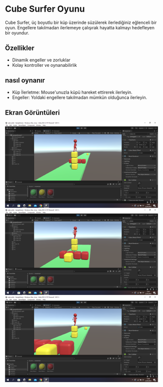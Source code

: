 
# Cube Surfer Oyunu

Cube Surfer, üç boyutlu bir küp üzerinde süzülerek ilerlediğiniz eğlenceli bir oyun. Engellere takılmadan ilerlemeye çalışırak hayatta kalmayı hedefleyen bir oyundur.

## Özellikler

- Dinamik engeller ve zorluklar
- Kolay kontroller ve oynanabilirlik





  
## nasıl oynanır
- Küp İlerletme: Mouse'unuzla küpü hareket ettirerek ilerleyin.
- Engeller: Yoldaki engellere takılmadan mümkün olduğunca ilerleyin.



  
## Ekran Görüntüleri

![oyun görüntüleri_1](https://github.com/Emreozkul09/cube-surfer/blob/main/Ekran%20G%C3%B6r%C3%BCnt%C3%BCs%C3%BC%20(166).png)
![oyun görüntüleri_2](https://github.com/Emreozkul09/cube-surfer/blob/main/Ekran%20G%C3%B6r%C3%BCnt%C3%BCs%C3%BC%20(164).png)
![oyun görüntüleri_3](https://github.com/Emreozkul09/cube-surfer/blob/main/Ekran%20G%C3%B6r%C3%BCnt%C3%BCs%C3%BC%20(168).png)

  
